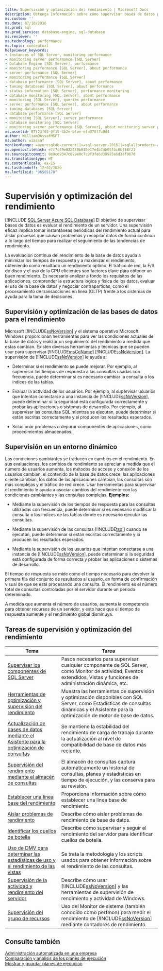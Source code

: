 ```yaml
---
title: Supervisión y optimización del rendimiento | Microsoft Docs
description: Obtenga información sobre cómo supervisar bases de datos para evaluar el rendimiento del servidor, el uso de instantáneas periódicas y la recopilación continua de datos para realizar un seguimiento de las tendencias de rendimiento.
ms.custom: ''
ms.date: 07/18/2016
ms.prod: sql
ms.prod_service: database-engine, sql-database
ms.reviewer: ''
ms.technology: performance
ms.topic: conceptual
helpviewer_keywords:
- instances of SQL Server, monitoring performance
- monitoring server performance [SQL Server]
- Database Engine [SQL Server], performance
- monitoring performance [SQL Server], about performance
- server performance [SQL Server]
- monitoring performance [SQL Server]
- database performance [SQL Server], about performance
- tuning databases [SQL Server], about performance
- status information [SQL Server], performance monitoring
- database monitoring [SQL Server], about performance
- monitoring [SQL Server], queries performance
- server performance [SQL Server], about performance
- tuning databases [SQL Server]
- database performance [SQL Server]
- monitoring [SQL Server], server performance
- database monitoring [SQL Server]
- monitoring server performance [SQL Server], about monitoring server performance
ms.assetid: 87f23f03-0f19-4b2e-bfae-efa378f7a0d4
author: WilliamDAssafMSFT
ms.author: wiassaf
monikerRange: =azuresqldb-current||>=sql-server-2016||=sqlallproducts-allversions||>=sql-server-linux-2017||=azuresqldb-mi-current
ms.openlocfilehash: e7f7c49e0324f8b615e17e4b2db06fbc6bf58f21
ms.sourcegitcommit: 0e0cd9347c029e0c7c9f3fe6d39985a6d3af967d
ms.translationtype: HT
ms.contentlocale: es-ES
ms.lasthandoff: 12/02/2020
ms.locfileid: "96505178"
---
```

# <a name="monitor-and-tune-for-performance"></a>Supervisión y optimización del rendimiento
[!INCLUDE [SQL Server Azure SQL Database](../../includes/applies-to-version/sql-asdb.md)]
  El objetivo de supervisar bases de datos es evaluar el rendimiento de un servidor. Una supervisión eficaz implica tomar instantáneas periódicas del rendimiento actual para aislar procesos que causan problemas y recopilar datos de forma continua a lo largo del tiempo para realizar el seguimiento de las tendencias de rendimiento.  
  
 La evaluación continua del rendimiento de la base de datos ayuda a minimizar los tiempos de respuesta y a maximizar el rendimiento, obteniendo como resultado un rendimiento óptimo. El tráfico de red, la E/S de disco y el uso de la CPU eficientes son factores clave para obtener un buen rendimiento. Es necesario analizar a fondo los requisitos de las aplicaciones, comprender la estructura lógica y física de los datos, evaluar el uso de la base de datos y negociar contrapartidas, como el procesamiento de transacciones en línea (OLTP) frente a los sistemas de ayuda para la toma de decisiones.  
  
## <a name="monitoring-and-tuning-databases-for-performance"></a>Supervisión y optimización de las bases de datos para el rendimiento  
 Microsoft [!INCLUDE[ssNoVersion](../../includes/ssnoversion-md.md)] y el sistema operativo Microsoft Windows proporcionan herramientas para ver las condiciones actuales de la base de datos y realizar un seguimiento del rendimiento a medida que estas cambian. Existen diversas herramientas y técnicas que se pueden usar para supervisar [!INCLUDE[msCoName](../../includes/msconame-md.md)] [!INCLUDE[ssNoVersion](../../includes/ssnoversion-md.md)]. La supervisión de [!INCLUDE[ssNoVersion](../../includes/ssnoversion-md.md)] le ayuda a:  
  
-   Determinar si el rendimiento se puede mejorar. Por ejemplo, al supervisar los tiempos de respuesta a las consultas usadas con frecuencia, puede determinar si es necesario cambiar la consulta o los índices de las tablas.  
  
-   Evaluar la actividad de los usuarios. Por ejemplo, al supervisar usuarios que intentan conectarse a una instancia de [!INCLUDE[ssNoVersion](../../includes/ssnoversion-md.md)], puede determinar si la seguridad está configurada correctamente y probar las aplicaciones o sistemas de desarrollo. Por ejemplo, al supervisar las consultas SQL mientras se ejecutan, puede determinar si están escritas correctamente y si producen los resultados esperados.  
  
-   Solucionar problemas o depurar componentes de aplicaciones, como procedimientos almacenados.  
  
## <a name="monitoring-in-a-dynamic-environment"></a>Supervisión en un entorno dinámico  
Las condiciones cambiantes se traducen en cambios en el rendimiento. En sus evaluaciones, los cambios de rendimiento se aprecian a medida que el número de usuarios aumenta, los métodos de acceso y conexión de los usuarios cambian, el contenido de la base de datos crece, las aplicaciones cliente cambian, los datos de las aplicaciones cambian, las consultas son más complejas y el tráfico de red crece. Usar herramientas para supervisar el rendimiento le ayuda a asociar cambios del rendimiento con las condiciones cambiantes y las consultas complejas. **Ejemplos:**  
  
-   Mediante la supervisión de los tiempos de respuesta para las consultas utilizadas con frecuencia, puede determinar si es necesario modificar la consulta o los índices de las tablas donde es necesario ejecutar las consultas.  
  
-   Mediante la supervisión de las consultas [!INCLUDE[tsql](../../includes/tsql-md.md)] cuando se ejecutan, puede determinar si están escritas correctamente y si producen los resultados esperados.  
  
-   Mediante la supervisión de los usuarios que intentan conectarse a una instancia de [!INCLUDE[ssNoVersion](../../includes/ssnoversion-md.md)], puede determinar si la seguridad está configurada de forma correcta y probar las aplicaciones o sistemas de desarrollo.  
  
El tiempo de respuesta se mide como el tiempo necesario para devolver la primera fila del conjunto de resultados al usuario, en forma de confirmación visual de que se está procesando una consulta. El rendimiento es el número total de consultas controladas por el servidor durante un periodo determinado.  
  
A medida que aumenta el número de usuarios, aumenta la competencia para obtener recursos de un servidor, y esto hace que el tiempo de respuesta aumente y el rendimiento global disminuya.  
  
## <a name="monitoring-and-performance-tuning-tasks"></a>Tareas de supervisión y optimización del rendimiento  
  
|Tema| Tarea|  
|-----------|----------------------|  
|[Supervisar los componentes de SQL Server](../../relational-databases/performance/monitor-sql-server-components.md)|Pasos necesarios para supervisar cualquier componente de SQL Server, como Monitor de actividad, Eventos extendidos, Vistas y funciones de administración dinámica, etc.|  
|[Herramientas de optimización y supervisión del rendimiento](../../relational-databases/performance/performance-monitoring-and-tuning-tools.md)|Muestra las herramientas de supervisión y optimización disponibles con SQL Server, como Estadísticas de consultas dinámicas y el Asistente para la optimización de motor de base de datos.|  
|[Actualización de bases de datos mediante el Asistente para la optimización de consultas](../../relational-databases/performance/upgrade-dbcompat-using-qta.md)|Se mantiene la estabilidad del rendimiento de carga de trabajo durante la actualización al nivel de compatibilidad de base de datos más reciente.|  
|[Supervisión del rendimiento mediante el almacén de consultas](../../relational-databases/performance/monitoring-performance-by-using-the-query-store.md)|El almacén de consultas captura automáticamente un historial de consultas, planes y estadísticas en tiempo de ejecución, y las conserva para su revisión.|  
|[Establecer una línea base del rendimiento](../../relational-databases/performance/establish-a-performance-baseline.md)|Proporciona información sobre cómo establecer una línea base de rendimiento.|  
|[Aislar problemas de rendimiento](../../relational-databases/performance/isolate-performance-problems.md)|Describe cómo aislar problemas de rendimiento de base de datos.|  
|[Identificar los cuellos de botella](../../relational-databases/performance/identify-bottlenecks.md)|Describe cómo supervisar y seguir el rendimiento del servidor para identificar cuellos de botella.|  
|[Uso de DMV para determinar las estadísticas de uso y el rendimiento de las vistas](../../relational-databases/performance/use-dmvs-determine-usage-performance-views.md)|Se trata la metodología y los scripts usados para obtener información sobre el rendimiento de las consultas.|  
|[Supervisión de la actividad y rendimiento del servidor](../../relational-databases/performance/server-performance-and-activity-monitoring.md)|Describe cómo usar [!INCLUDE[ssNoVersion](../../includes/ssnoversion-md.md)] y las herramientas de supervisión de rendimiento y actividad de Windows.|  
|[Supervisión del grupo de recursos](../../relational-databases/performance-monitor/monitor-resource-usage-system-monitor.md)|Uso del Monitor de sistema (también conocido como perfmon) para medir el rendimiento de [!INCLUDE[ssNoVersion](../../includes/ssnoversion-md.md)] mediante contadores de rendimiento.|  

  
## <a name="see-also"></a>Consulte también  
 [Administración automatizada en una empresa](../../ssms/agent/automated-administration-across-an-enterprise.md)    
 [Comparación y análisis de los planes de ejecución](../../relational-databases/performance/compare-and-analyze-execution-plans.md)    
 [Mostrar y guardar planes de ejecución](../../relational-databases/performance/display-and-save-execution-plans.md)    
  
  
